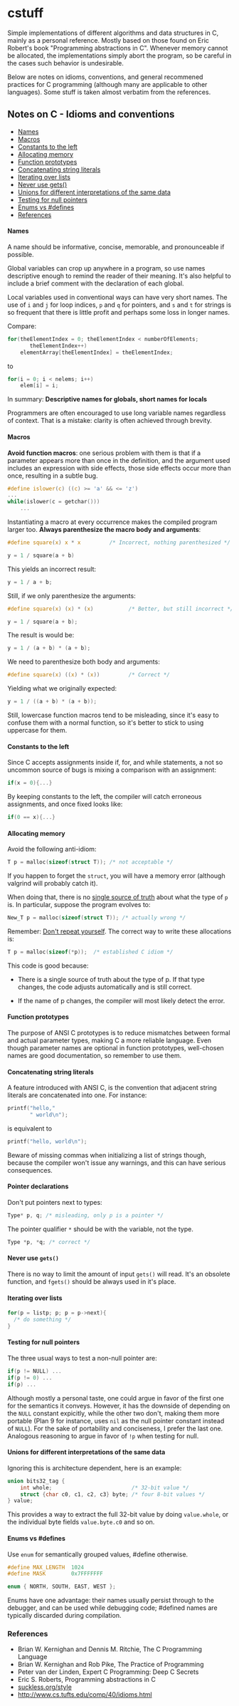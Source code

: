 # cstuff
Simple implementations of different algorithms and data structures in C, mainly
as a personal reference. Mostly based on those found on Eric Robert's book
"Programming abstractions in C".
Whenever memory cannot be allocated, the implementations simply abort the program, so be careful
in the cases such behavior is undesirable.

Below are notes on idioms, conventions, and general recommened practices for C
programming (although many are applicable to other languages). Some stuff is
taken almost verbatim from the references.

## Notes on C -  Idioms and conventions
* [Names](#names)
* [Macros](#macros)
* [Constants to the left](#constants-to-the-left)
* [Allocating memory](#allocating-memory)
* [Function prototypes](#function-prototypes)
* [Concatenating string literals](#concatenating-string-literals)
* [Iterating over lists](#iterating-over-lists)
* [Never use gets()](#never-use-gets)
* [Unions for different interpretations of the same data](#unions-for-different-interpretations-of-the-same-data)
* [Testing for null pointers](testing-for-null-pointers)
* [Enums vs #defines](#enums-vs-defines)
* [References](#references)

#### Names
A name should be informative, concise, memorable, and pronounceable if possible.

Global variables can crop up anywhere in a program, so use names descriptive
enough to remind the reader of their meaning. It's also helpful to include a
brief comment with the declaration of each global.

Local variables used in conventional ways can have very short names. The use of
`i` and `j` for loop indices, `p` and `q` for pointers, and `s` and `t` for strings is so
frequent that there is little profit and perhaps some loss in longer names.

Compare:
```C
for(theElementIndex = 0; theElementIndex < numberOfElements;
       theElementIndex++)
    elementArray[theElementIndex] = theElementIndex;
```
to
```C
for(i = 0; i < nelems; i++)
    elem[i] = i;
```
In summary: **Descriptive names for globals, short names for locals**

Programmers are often encouraged to use long variable names regardless of context.
That is a mistake: clarity is often achieved through brevity.

#### Macros
**Avoid function macros**: one serious problem with them is that if a
parameter appears more than once in the definition, and the argument used
includes an expression with side effects, those side effects occur more than
once, resulting in a subtle bug.
```C
#define islower(c) ((c) >= 'a' && <= 'z')
...
while(islower(c = getchar()))
    ...
```
Instantiating a macro at every occurrence makes the compiled program larger too.
**Always parenthesize the macro body and arguments**:
```C
#define square(x) x * x         /* Incorrect, nothing parenthesized */

y = 1 / square(a + b)
```
This yields an incorrect result:
```C
y = 1 / a + b;
```
Still, if we only parenthesize the arguments:
```C
#define square(x) (x) * (x)           /* Better, but still incorrect */

y = 1 / square(a + b);
```
The result is would be:
```C
y = 1 / (a + b) * (a + b);
```
We need to parenthesize both body and arguments:
```C
#define square(x) ((x) * (x))         /* Correct */
```
Yielding what we originally expected:
```C
y = 1 / ((a + b) * (a + b));
```
Still, lowercase function macros tend to be misleading, since it's easy to
confuse them with a normal function, so it's better to stick to using uppercase
for them.

#### Constants to the left
Since C accepts assignments inside if, for, and while statements, a not so
uncommon source of bugs is mixing a comparison with an assignment:

```C
if(x = 0){...}
```
By keeping constants to the left, the compiler will catch erroneous assignments, and once fixed looks like:
```C
if(0 == x){...}
```

#### Allocating memory
Avoid the following anti-idiom:
```C
T p = malloc(sizeof(struct T)); /* not acceptable */
```
If you happen to forget the `struct`, you will have a memory error (although valgrind
will probably catch it).

When doing that, there is no [single source of truth](http://en.wikipedia.org/wiki/Single_Source_of_Truth) about what the type of `p` is.
In particular, suppose the program evolves to:

```C
New_T p = malloc(sizeof(struct T)); /* actually wrong */
```

Remember: [Don't repeat yourself](http://en.wikipedia.org/wiki/Don%27t_repeat_yourself).
The correct way to write these allocations is:

```C
T p = malloc(sizeof(*p));  /* established C idiom */
```
This code is good because:

* There is a single source of truth about the type of p. If that type changes, the
code adjusts automatically and is still correct.

* If the name of p changes, the compiler will most likely detect the error.

#### Function prototypes
The purpose of ANSI C prototypes is to reduce mismatches between formal and
actual parameter types, making C a more reliable language.
Even though parameter names are optional in function prototypes, well-chosen names
are good documentation, so remember to use them.

#### Concatenating string literals
A feature introduced with ANSI C, is the convention that adjacent string
literals are concatenated into one. For instance:

```C
printf("hello,"
       " world\n");
```
is equivalent to
```C
printf("hello, world\n");
```
Beware of missing commas when initializing a list of strings though, because
the compiler won't issue any warnings, and this can have serious consequences.

#### Pointer declarations
Don't put pointers next to types:
```C
Type* p, q; /* misleading, only p is a pointer */
```
The pointer qualifier `*` should be with the variable, not the type.
```C
Type *p, *q; /* correct */
```

#### Never use `gets()`
There is no way to limit the amount of input `gets()` will read. It's an
obsolete function, and `fgets()` should be always used in it's place.

#### Iterating over lists
```C
for(p = listp; p; p = p->next){
  /* do something */
}
```

#### Testing for null pointers
The three usual ways to test a non-null pointer are:
```C
if(p != NULL) ...
if(p != 0) ...
if(p) ...
```
Although mostly a personal taste, one could argue in favor of the first one for
the semantics it conveys. However, it has the downside of depending on the `NULL`
constant expicitly, while the other two don't, making them more portable (Plan
9 for instance, uses `nil` as the null pointer constant instead of `NULL`).
For the sake of portability and conciseness, I prefer the last one.
Analogous reasoning to argue in favor of `!p` when testing for null.

#### Unions for different interpretations of the same data
Ignoring this is architecture dependent, here is an example:
```C
union bits32_tag {
    int whole;                         /* 32-bit value */
    struct {char c0, c1, c2, c3} byte; /* four 8-bit values */
} value;
```
This provides a way to extract the full 32-bit value by doing `value.whole`, or
the individual byte fields `value.byte.c0` and so on.

#### Enums vs #defines
Use `enum` for semantically grouped values, #define otherwise.
```C
#define MAX_LENGTH  1024
#define MASK        0x7FFFFFFF

enum { NORTH, SOUTH, EAST, WEST };
```
Enums have one advantage: their names usually persist through to the debugger,
and can be used while debugging code; #defined names are typically discarded
during compilation.

### References
* Brian W. Kernighan and Dennis M. Ritchie, The C Programming Language
* Brian W. Kernighan and Rob Pike, The Practice of Programming
* Peter van der Linden, Expert C Programming: Deep C Secrets
* Eric S. Roberts, Programming abstractions in C
* [suckless.org/style](http://suckless.org/style)
* http://www.cs.tufts.edu/comp/40/idioms.html
